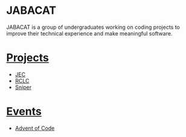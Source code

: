 # JABACAT
JABACAT is a group of undergraduates working on coding projects to improve their technical experience and make meaningful software.

# [Projects](./projects.md)

- [JEC](./projects/jec.md)
- [RCLC](./projects/rclc.md)
- [Sniper](./projects/sniper.md)

# [Events](./events.md)

- [Advent of Code](./events/advent-of-code.md)
